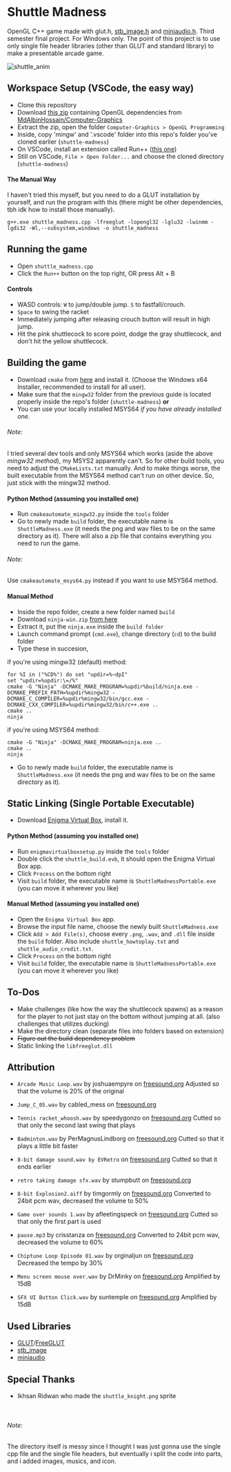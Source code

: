 # Shuttle Madness
 OpenGL C++ game made with glut.h, [stb_image.h](https://github.com/nothings/stb) and [miniaudio.h](https://github.com/mackron/miniaudio). Third semester final project. For Windows only. The point of this project is to use only single file header libraries (other than GLUT and standard library) to make a presentable arcade game.

<!--- ![image](https://github.com/etherealxx/shuttle-madness/assets/64251396/0bc9834d-fad1-4e6c-aa57-82a3e6d8e951) -->
<!-- <p align="center">
  <img src="https://github.com/etherealxx/shuttle-madness/assets/64251396/0bc9834d-fad1-4e6c-aa57-82a3e6d8e951" alt="shuttle-madness" width="500"/>
</p> -->
![shuttle_anim](https://github.com/etherealxx/shuttle-madness/assets/64251396/78e1388d-d4e6-46f2-98b4-1b0e641b3d8f)

## Workspace Setup (VSCode, the easy way)
- Clone this repository
- Download [this zip](https://github.com/MdAlbinHossain/Computer-Graphics/archive/refs/heads/main.zip) containing OpenGL dependencies from [MdAlbinHossain/Computer-Graphics](https://github.com/MdAlbinHossain/Computer-Graphics)
- Extract the zip, open the folder `Computer-Graphics > OpenGL Programming`
- Inside, copy 'mingw' and '.vscode' folder into this repo's folder you've cloned earlier (`shuttle-madness`)
- On VSCode, install an extension called Run++ ([this one](https://marketplace.visualstudio.com/items?itemName=AlbinBD.run))
- Still on VSCode, `File > Open Folder...` and choose the cloned directory (`shuttle-madness`)

#### The Manual Way
I haven't tried this myself, but you need to do a GLUT installation by yourself, and run the program with this (there might be other dependencies, tbh idk how to install those manually).
```
g++.exe shuttle_madness.cpp -lfreeglut -lopengl32 -lglu32 -lwinmm -lgdi32 -Wl,--subsystem,windows -o shuttle_madness
```

## Running the game
- Open `shuttle_madness.cpp`
- Click the `Run++` button on the top right, OR press Alt + B

#### Controls
- WASD controls: `W` to jump/double jump. `S` to fastfall/crouch.
- `Space` to swing the racket
- Immediately jumping after releasing crouch button will result in high jump.
- Hit the pink shuttlecock to score point, dodge the gray shuttlecock, and don't hit the yellow shuttlecock.

## Building the game
- Download `cmake` from [here](https://cmake.org/download/) and install it. (Choose the Windows x64 Installer, recommended to install for all user).
- Make sure that the `mingw32` folder from the previous guide is located properly inside the repo's folder (`shuttle-madness`)
**or**
- You can use your locally installed MSYS64 *if you have already installed one*.

###### Note:
I tried several dev tools and only MSYS64 which works (aside the above *mingw32 method*), my MSYS2 apparently can't. So for other build tools, you need to adjust the `CMakeLists.txt` manually. And to make things worse, the built executable from the MSYS64 method can't run on other device. So, just stick with the mingw32 method.

#### Python Method (assuming you installed one)
- Run `cmakeautomate_mingw32.py` inside the `tools` folder
- Go to newly made `build` folder, the executable name is `ShuttleMadness.exe` (it needs the png and wav files to be on the same directory as it). There will also a zip file that contains everything you need to run the game.

###### Note:
Use `cmakeautomate_msys64.py` instead if you want to use MSYS64 method.

#### Manual Method
- Inside the repo folder, create a new folder named `build`
- Download `ninja-win.zip` [from here](https://github.com/ninja-build/ninja/releases/download/v1.11.1/ninja-win.zip)
- Extract it, put the `ninja.exe` inside the `build folder`
- Launch command prompt (`cmd.exe`), change directory (`cd`) to the build folder
- Type these in succesion,

if you're using mingw32 (default) method:
```
for %I in ("%CD%") do set "updir=%~dpI"
set "updir=%updir:\=/%"
cmake -G "Ninja" -DCMAKE_MAKE_PROGRAM=%updir%build/ninja.exe -DCMAKE_PREFIX_PATH=%updir%mingw32 -DCMAKE_C_COMPILER=%updir%mingw32/bin/gcc.exe -DCMAKE_CXX_COMPILER=%updir%mingw32/bin/c++.exe ..
cmake ..
ninja
```
if you're using MSYS64 method:
```
cmake -G "Ninja" -DCMAKE_MAKE_PROGRAM=ninja.exe ..
cmake ..
ninja
```
- Go to newly made `build` folder, the executable name is `ShuttleMadness.exe` (it needs the png and wav files to be on the same directory as it).

## Static Linking (Single Portable Executable)
- Download [Enigma Virtual Box](https://enigmaprotector.com/en/downloads.html), install it.

#### Python Method (assuming you installed one)
- Run `enigmavirtualboxsetup.py` inside the `tools` folder
- Double click the `shuttle_build.evb`, it should open the Enigma Virtual Box app.
- Click `Process` on the bottom right
- Visit `build` folder, the executable name is `ShuttleMadnessPortable.exe` (you can move it wherever you like)

#### Manual Method (assuming you installed one)
- Open the `Enigma Virtual Box` app.
- Browse the input file name, choose the newly built `ShuttleMadness.exe`
- Click `Add > Add File(s)`, choose every `.png`, `.wav`, and `.dll` file inside the `build` folder. Also include `shuttle_howtoplay.txt` and `shuttle_audio_credit.txt`.
- Click `Process` on the bottom right
- Visit `build` folder, the executable name is `ShuttleMadnessPortable.exe` (you can move it wherever you like)

## To-Dos
- Make challenges (like how the way the shuttlecock spawns) as a reason for the player to not just stay on the bottom without jumping at all. (also challenges that utilizes ducking)
- Make the directory clean (separate files into folders based on extension)
- ~~Figure out the build dependency problem~~
- Static linking the `libfreeglut.dll`

## Attribution
- `Arcade Music Loop.wav` by joshuaempyre on [freesound.org](https://freesound.org/people/joshuaempyre/sounds/251461/)
Adjusted so that the volume is 20% of the original

- `Jump_C_05.wav` by cabled_mess on [freesound.org](https://freesound.org/people/cabled_mess/sounds/350905/)

- `Tennis racket_whoosh.wav` by speedygonzo on [freesound.org](https://freesound.org/people/speedygonzo/sounds/235727/)
Cutted so that only the second last swing that plays

- `Badminton.wav` by PerMagnusLindborg on [freesound.org](https://freesound.org/people/PerMagnusLindborg/sounds/324244/)
Cutted so that it plays a little bit faster

- `8-bit damage sound.wav by EVRetro` on [freesound.org](https://freesound.org/people/EVRetro/sounds/501104/)
Cutted so that it ends earlier

- `retro taking damage sfx.wav` by stumpbutt on [freesound.org](https://freesound.org/people/stumpbutt/sounds/629656/)

- `8-bit Explosion2.aiff` by timgormly on [freesound.org](https://freesound.org/people/EVRetro/sounds/501104/)
Converted to 24bit pcm wav, decreased the volume to 50%

- `Game over sounds 1.wav` by afleetingspeck on [freesound.org](https://freesound.org/people/afleetingspeck/sounds/232444/)
Cutted so that only the first part is used

- `pause.mp3` by crisstanza on [freesound.org](https://freesound.org/people/crisstanza/sounds/167127/)
Converted to 24bit pcm wav, decreased the volume to 60%

- `Chiptune Loop Episode 01.wav` by orginaljun on [freesound.org](https://freesound.org/people/orginaljun/sounds/396960/)
Decreased the tempo by 30%

- `Menu screen mouse over.wav` by DrMinky on [freesound.org](https://freesound.org/people/DrMinky/sounds/166186/)
Amplified by 15dB

- `SFX UI Button Click.wav` by suntemple on [freesound.org](https://freesound.org/people/suntemple/sounds/253168/)
Amplified by 15dB

## Used Libraries
- [GLUT](https://www.opengl.org/resources/libraries/glut/glut_downloads.php)/[FreeGLUT](https://github.com/FreeGLUTProject/freeglut)
- [stb_image](https://github.com/nothings/stb)
- [miniaudio](https://github.com/mackron/miniaudio)

## Special Thanks
- Ikhsan Ridwan who made the `shuttle_knight.png` sprite
<br/>

###### Note:
 The directory itself is messy since I thought I was just gonna use the single cpp file and the single file headers, but eventually i split the code into parts, and i added images, musics, and icon.